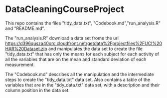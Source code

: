 DataCleaningCourseProject
=========================
This repo contains the files "tidy_data.txt", "Codebook.md","run_analysis.R" and "README.md".

The "run_analysis.R" download a data set frome the url https://d396qusza40orc.cloudfront.net/getdata%2Fprojectfiles%2FUCI%20HAR%20Dataset.zip and manipulates the data set to create the file "tidy_data.txt" that has only the means for each subject for each activity of all the variables that are on the mean and standard deviation of each measurement.

The "Codebook.md" describes all the manipulation and the intermediate steps to create the "tidy_data.txt" data set. Also contains a table of the variables that are in the "tidy_data.txt" data set, with a description and their column position in the data set. 



